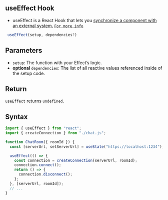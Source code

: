 ## useEffect Hook

- useEffect is a React Hook that lets you [synchronize a component with an external system.](https://react.dev/learn/synchronizing-with-effects)
  [`For more info`](https://react.dev/reference/react/useEffect)

```jsx
 useEffect(setup, dependencies?)
```

## Parameters

- `setup`: The function with your Effect’s logic.
- **optional** `dependencies`: The list of all reactive values referenced inside of the setup code.

## Return

`useEffect` returns `undefined`.

## Syntax

```jsx
import { useEffect } from "react";
import { createConnection } from "./chat.js";

function ChatRoom({ roomId }) {
  const [serverUrl, setServerUrl] = useState("https://localhost:1234");

  useEffect(() => {
    const connection = createConnection(serverUrl, roomId);
    connection.connect();
    return () => {
      connection.disconnect();
    };
  }, [serverUrl, roomId]);
  // ...
}
```
